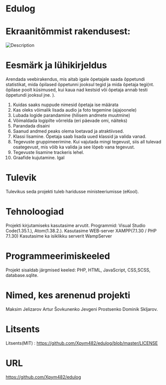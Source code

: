 # Edulog

# Ekraanitõmmist rakendusest:
![Description](https://github.com/Xpym482/edulog/blob/master/img/Screenshot.PNG)

# Eesmärk ja lühikirjeldus
Arendada veebirakendus, mis aitab igale õpetajale saada õppetundi statistikat, 
mida õpilased õppetunni jooksul tegid ja mida õpetaja tegi(nt. õpilase poolt küsimused, kui kaua nad kestsid või õpetaja annab testi õppetundi jooksul jne. ).

1) Kuidas saaks nuppude nimesid õpetaja ise määrata
2) Kas oleks võimalik lisada audio ja foto tegemine (ajajoonele)
3) Lubada logide parandamine (hilisem andmete muutmine)
4) Võimaldada logipilte võrrelda (eri päevade omi, näiteks)
5) Parandada disaini
6) Saanud andmed peaks olema loetavad ja atraktiivsed.
7) Klassi lisamine. Õpetaja saab lisada uued klassid ja valida vanad.
8) Tegevuste gruppimeerimine. Kui vajutada mingi tegevust, siis all tulevad osategevust, mis võib ka valida ja see lõpeb vana tegevust.
9) Tegevuste lisamine trackeris lehel.
10) Graafide kujutamine. Igal 


# Tulevik
Tulevikus seda projekti tuleb  haridusse ministeeriumisse (eKool).

# Tehnoloogiad
Projekti kirjutamiseks kasutasime arvutit. Programmid: Visual Studio Code(1.35.1.), Atom(1.38.2.).
Kasutasime WEB-server XAMPP(7.1.30 / PHP 7.1.30) 
Kasutasime ka isiklikku serverit WampServer

# Programmeerimiskeeled
Projekt sisaldab järgmised keeled: PHP, HTML, JavaScript, CSS,SCSS, database.sqlite.

# Nimed, kes arenenud projekti
Maksim Jelizarov
Artur Šovkunenko
Jevgeni Prostsenko
Dominik Skljarov.

# Litsents
Litsents(MIT) : https://github.com/Xpym482/edulog/blob/master/LICENSE

# URL
https://github.com/Xpym482/edulog
